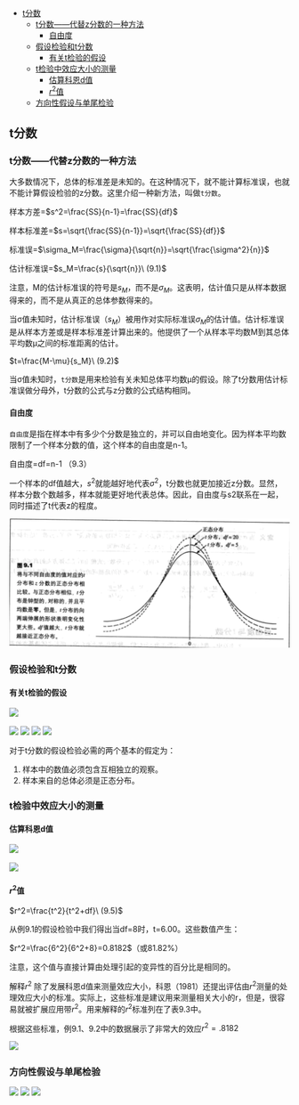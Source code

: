 - [t分数](#t%e5%88%86%e6%95%b0)
  - [t分数——代替z分数的一种方法](#t%e5%88%86%e6%95%b0%e4%bb%a3%e6%9b%bfz%e5%88%86%e6%95%b0%e7%9a%84%e4%b8%80%e7%a7%8d%e6%96%b9%e6%b3%95)
    - [自由度](#%e8%87%aa%e7%94%b1%e5%ba%a6)
  - [假设检验和t分数](#%e5%81%87%e8%ae%be%e6%a3%80%e9%aa%8c%e5%92%8ct%e5%88%86%e6%95%b0)
    - [有关t检验的假设](#%e6%9c%89%e5%85%b3t%e6%a3%80%e9%aa%8c%e7%9a%84%e5%81%87%e8%ae%be)
  - [t检验中效应大小的测量](#t%e6%a3%80%e9%aa%8c%e4%b8%ad%e6%95%88%e5%ba%94%e5%a4%a7%e5%b0%8f%e7%9a%84%e6%b5%8b%e9%87%8f)
    - [估算科恩d值](#%e4%bc%b0%e7%ae%97%e7%a7%91%e6%81%a9d%e5%80%bc)
    - [$r^2$值](#r2%e5%80%bc)
  - [方向性假设与单尾检验](#%e6%96%b9%e5%90%91%e6%80%a7%e5%81%87%e8%ae%be%e4%b8%8e%e5%8d%95%e5%b0%be%e6%a3%80%e9%aa%8c)

## t分数
### t分数——代替z分数的一种方法
大多数情况下，总体的标准差是未知的。在这种情况下，就不能计算标准误，也就不能计算假设检验的z分数。这里介绍一种新方法，叫做`t分数`。

样本方差=$s^2=\frac{SS}{n-1}=\frac{SS}{df}$

样本标准差=$s=\sqrt{\frac{SS}{n-1}}=\sqrt{\frac{SS}{df}}$

标准误=$\sigma_M=\frac{\sigma}{\sqrt{n}}=\sqrt{\frac{\sigma^2}{n}}$

估计标准误=$s_M=\frac{s}{\sqrt{n}}\ (9.1)$

注意，M的估计标准误的符号是$s_M$，而不是$\sigma_M$。这表明，估计值只是从样本数据得来的，而不是从真正的总体参数得来的。

当σ值未知时，估计标准误（$s_M$）被用作对实际标准误$\sigma_M$的估计值。估计标准误是从样本方差或是样本标准差计算出来的。他提供了一个从样本平均数M到其总体平均数μ之间的标准距离的估计。

$t=\frac{M-\mu}{s_M}\ (9.2)$

当σ值未知时，`t分数`是用来检验有关未知总体平均数μ的假设。除了t分数用估计标准误做分母外，t分数的公式与z分数的公式结构相同。

#### 自由度
`自由度`是指在样本中有多少个分数是独立的，并可以自由地变化。因为样本平均数限制了一个样本分数的值，这个样本的自由度是n-1。

自由度=df=n-1 （9.3）

一个样本的df值越大，$s^2$就能越好地代表$\sigma^2$，t分数也就更加接近z分数。显然，样本分数个数越多，样本就能更好地代表总体。因此，自由度与s2联系在一起，同时描述了t代表z的程度。

![](t-score1.png)

### 假设检验和t分数
#### 有关t检验的假设
![](http://ou8qjsj0m.bkt.clouddn.com//17-10-25/78917710.jpg)

![](http://ou8qjsj0m.bkt.clouddn.com//17-10-25/53628295.jpg)
![](http://ou8qjsj0m.bkt.clouddn.com//17-10-25/75311677.jpg)
![](http://ou8qjsj0m.bkt.clouddn.com//17-10-25/22383738.jpg)
![](http://ou8qjsj0m.bkt.clouddn.com//17-10-25/30437700.jpg)

对于t分数的假设检验必需的两个基本的假定为：
1. 样本中的数值必须包含互相独立的观察。
2. 样本来自的总体必须是正态分布。

### t检验中效应大小的测量
#### 估算科恩d值
![](http://ou8qjsj0m.bkt.clouddn.com//17-10-25/49316241.jpg)

![](http://ou8qjsj0m.bkt.clouddn.com//17-10-25/49475319.jpg)

#### $r^2$值
$r^2=\frac{t^2}{t^2+df}\ (9.5)$

从例9.1的假设检验中我们得出当df=8时，t=6.00。这些数值产生：

$r^2=\frac{6^2}{6^2+8}=0.8182$（或81.82%）

注意，这个值与直接计算由处理引起的变异性的百分比是相同的。

解释$r^2$ 除了发展科恩d值来测量效应大小，科恩（1981）还提出评估由$r^2$测量的处理效应大小的标准。实际上，这些标准是建议用来测量相关大小的r，但是，很容易就被扩展应用带$r^2$。用来解释的$r^2$标准列在了表9.3中。

根据这些标准，例9.1、9.2中的数据展示了非常大的效应$r^2=.8182$

![](http://ou8qjsj0m.bkt.clouddn.com//17-10-25/83215826.jpg)

### 方向性假设与单尾检验
![](http://ou8qjsj0m.bkt.clouddn.com//17-10-25/23716400.jpg)
![](http://ou8qjsj0m.bkt.clouddn.com//17-10-25/96435934.jpg)
![](http://ou8qjsj0m.bkt.clouddn.com//17-10-25/48223409.jpg)